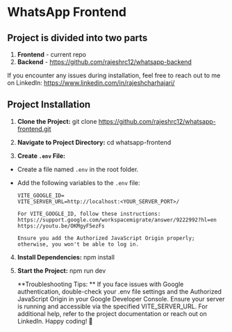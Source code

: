 # WhatsApp Frontend

## Project is divided into two parts
   1. **Frontend** - current repo
   2. **Backend** - https://github.com/rajeshrc12/whatsapp-backend

If you encounter any issues during installation, feel free to reach out to me on LinkedIn: https://www.linkedin.com/in/rajeshcharhajari/

## Project Installation

1. **Clone the Project:**
   git clone https://github.com/rajeshrc12/whatsapp-frontend.git

2. **Navigate to Project Directory:**
   cd whatsapp-frontend

3. **Create `.env` File:**

- Create a file named `.env` in the root folder.
- Add the following variables to the `.env` file:

  ```
  VITE_GOOGLE_ID=
  VITE_SERVER_URL=http://localhost:<YOUR_SERVER_PORT>/
  ```

      For VITE_GOOGLE_ID, follow these instructions:
      https://support.google.com/workspacemigrate/answer/9222992?hl=en
      https://youtu.be/OKMgyF5ezFs

      Ensure you add the Authorized JavaScript Origin properly; otherwise, you won't be able to log in.

4. **Install Dependencies:**
   npm install

5. **Start the Project:**
   npm run dev

   **Troubleshooting Tips: **
   If you face issues with Google authentication, double-check your .env file settings and the Authorized JavaScript Origin in your Google Developer Console.
   Ensure your server is running and accessible via the specified VITE_SERVER_URL.
   For additional help, refer to the project documentation or reach out on LinkedIn.
   Happy coding! 🚀
